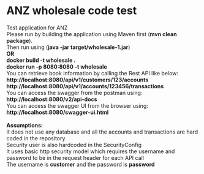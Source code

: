 # ANZ wholesale code test
Test application for ANZ <br/>
Please run by building the application using Maven first (<b>mvn clean package</b>). <br/>
Then run using (<b>java -jar target/wholesale-1.jar</b>) <br/>
<b>OR</b> <br/>
<b>docker build -t wholesale .</b> <br/>
<b>docker run -p 8080:8080 -t wholesale</b> <br/>
You can retrieve book information by calling the Rest API like below:<br>
<b>http://localhost:8080/api/v1/customers/123/accounts</b> <br>
<b>http://localhost:8080/api/v1/accounts/123456/transactions</b> <br>
You can access the swagger from the postman using:<br>
<b>http://localhost:8080/v2/api-docs </b> <br>
You can access the swagger UI from the browser using:<br>
<b>http://localhost:8080/swagger-ui.html </b> <br>
<br>
<b>Assumptions:</b> <br>
It does not use any database and all the accounts and transactions are hard coded in the repository. <br>
Security user is also hardcoded in the SecurityConfig <br>
It uses basic http security model which requires the username and password to be in the request header for each API call <br>
The username is <b>customer</b> and the password is <b>password</b>

